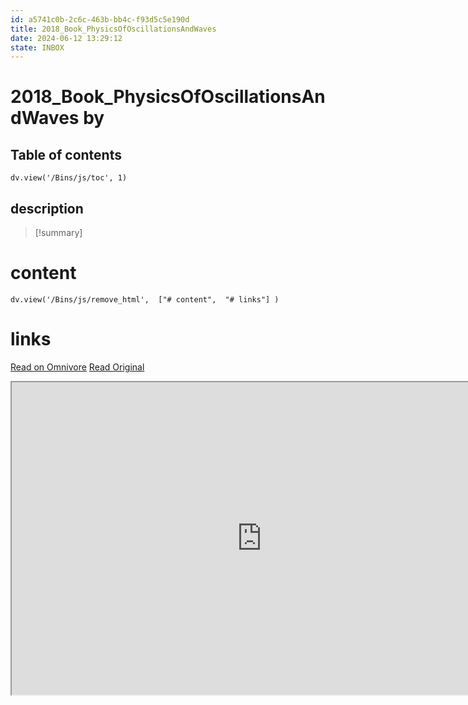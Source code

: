 ```yaml
---
id: a5741c0b-2c6c-463b-bb4c-f93d5c5e190d
title: 2018_Book_PhysicsOfOscillationsAndWaves
date: 2024-06-12 13:29:12
state: INBOX
---
```


# 2018_Book_PhysicsOfOscillationsAndWaves by 
## Table of contents
```dataviewjs 
dv.view('/Bins/js/toc', 1) 
```


## description
>[!summary] 
> 


# content
```dataviewjs 
dv.view('/Bins/js/remove_html',  ["# content",  "# links"] ) 
```




# links
[Read on Omnivore](https://omnivore.app/me/u-a-005-e-8-f-5-6414-468-b-8-ec-5-d-32-fe-4462823-2018-book-phys-1900bfe975f)
[Read Original](https://omnivore.app/attachments/u/a005e8f5-6414-468b-8ec5-d32fe4462823/2018_Book_PhysicsOfOscillationsAndWaves.pdf)

<iframe src="https://omnivore.app/attachments/u/a005e8f5-6414-468b-8ec5-d32fe4462823/2018_Book_PhysicsOfOscillationsAndWaves.pdf"  width="800" height="500"></iframe>
